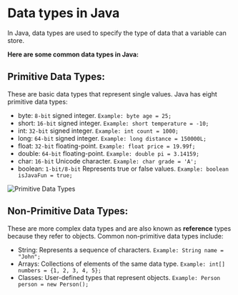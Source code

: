 # Data types in Java

In Java, data types are used to specify the type of data that a variable can store.

**Here are some common data types in Java:**

## Primitive Data Types:

These are basic data types that represent single values. Java has eight primitive data types:

- byte: `8-bit` signed integer. `Example: byte age = 25;`
- short: `16-bit` signed integer. `Example: short temperature = -10;`
- int: `32-bit` signed integer. `Example: int count = 1000;`
- long: `64-bit` signed integer. `Example: long distance = 150000L;`
- float: `32-bit` floating-point. `Example: float price = 19.99f;`
- double: `64-bit` floating-point. `Example: double pi = 3.14159;`
- char: `16-bit` Unicode character. `Example: char grade = 'A';`
- boolean: `1-bit/8-bit` Represents true or false values. `Example: boolean isJavaFun = true;`

![Primitive Data Types](https://res.cloudinary.com/dq3pru6ji/image/upload/v1708274902/OWN%20IMAGES/Primitive_isohcf.png)

## Non-Primitive Data Types:

These are more complex data types and are also known as **reference** types because they refer to objects. Common non-primitive data types include:

- String: Represents a sequence of characters. `Example: String name = "John";`
- Arrays: Collections of elements of the same data type. `Example: int[] numbers = {1, 2, 3, 4, 5};`
- Classes: User-defined types that represent objects. `Example: Person person = new Person();`